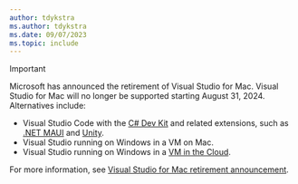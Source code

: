 ```yaml
---
author: tdykstra
ms.author: tdykstra
ms.date: 09/07/2023
ms.topic: include
---
```

> [!IMPORTANT]
> Microsoft has announced the retirement of Visual Studio for Mac. Visual Studio for Mac will no longer be supported starting August 31, 2024. Alternatives include:
>
> * Visual Studio Code with the [C# Dev Kit](https://marketplace.visualstudio.com/items?itemName=ms-dotnettools.csdevkit) and related extensions, such as [.NET MAUI](https://marketplace.visualstudio.com/items?itemName=ms-dotnettools.dotnet-maui) and [Unity](https://marketplace.visualstudio.com/items?itemName=visualstudiotoolsforunity.vstuc).
> * Visual Studio running on Windows in a VM on Mac.
> * Visual Studio running on Windows in a [VM in the Cloud](https://aka.ms/devbox).
>
> For more information, see [Visual Studio for Mac retirement announcement](https://devblogs.microsoft.com/visualstudio/visual-studio-for-mac-retirement-announcement).
